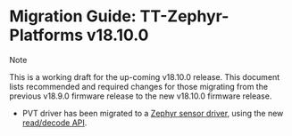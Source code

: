 # Migration Guide: TT-Zephyr-Platforms v18.10.0

> [!NOTE]
> This is a working draft for the up-coming v18.10.0 release.
This document lists recommended and required changes for those migrating from the previous v18.9.0 firmware release to the new v18.10.0 firmware release.

[comment]: <> (UL by area, indented as necessary)

* PVT driver has been migrated to a [Zephyr sensor driver](https://docs.zephyrproject.org/latest/hardware/peripherals/sensor/index.html), using the new [read/decode API](https://docs.zephyrproject.org/latest/hardware/peripherals/sensor/read_and_decode.html#sensor-read-and-decode).
